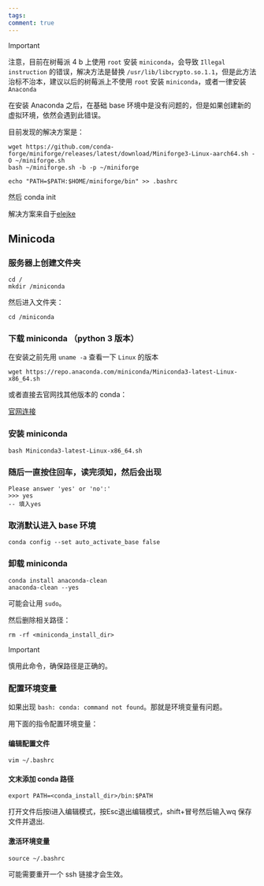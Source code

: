 ```yaml
---
tags:
comment: true
---
```

> [!important]
> 注意，目前在树莓派 4 b 上使用 `root` 安装 `miniconda`，会导致 `Illegal instruction` 的错误，解决方法是替换 `/usr/lib/libcrypto.so.1.1`，但是此方法治标不治本，建议以后的树莓派上不使用 `root` 安装 `miniconda`，或者一律安装 `Anaconda`
> 
> 在安装 Anaconda 之后，在基础 base 环境中是没有问题的，但是如果创建新的虚拟环境，依然会遇到此错误。
> 
> 目前发现的解决方案是：
> 
> ```Shell
> wget https://github.com/conda-forge/miniforge/releases/latest/download/Miniforge3-Linux-aarch64.sh -O ~/miniforge.sh
> bash ~/miniforge.sh -b -p ~/miniforge
> 
> echo "PATH=$PATH:$HOME/miniforge/bin" >> .bashrc
> 
> ```
> 
> 然后 conda init
> 
> 解决方案来自于[elejke](https://gist.github.com/elejke/3437be39478c66a3efac26700cb14334)

## Minicoda
### 服务器上创建文件夹

```
cd /
mkdir /miniconda
```

然后进入文件夹：

```
cd /miniconda
```

### 下载 miniconda （python 3 版本）

在安装之前先用 `uname -a` 查看一下 `Linux` 的版本

```
wget https://repo.anaconda.com/miniconda/Miniconda3-latest-Linux-x86_64.sh
```

或者直接去官网找其他版本的 conda：

[官网连接](https://repo.anaconda.com/)

### 安装 miniconda

```
bash Miniconda3-latest-Linux-x86_64.sh
```

### 随后一直按住回车，读完须知，然后会出现

```shell
Please answer 'yes' or 'no':'
>>> yes
-- 填入yes
```

### 取消默认进入 base 环境

```
conda config --set auto_activate_base false
```

### 卸载 miniconda

```
conda install anaconda-clean 
anaconda-clean --yes
```

可能会让用 `sudo`。

然后删除相关路径：

```
rm -rf <miniconda_install_dir>
```

> [!important]
> 慎用此命令，确保路径是正确的。

### 配置环境变量

如果出现 `bash: conda: command not found`。那就是环境变量有问题。

用下面的指令配置环境变量：

#### 编辑配置文件

```
vim ~/.bashrc
```

#### 文末添加 conda 路径

```
export PATH=<conda_install_dir>/bin:$PATH
```

打开文件后按i进入编辑模式，按Esc退出编辑模式，shift+冒号然后输入wq 保存文件并退出.

#### 激活环境变量

```
source ~/.bashrc
```

可能需要重开一个 ssh 链接才会生效。


